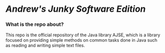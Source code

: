# *Andrew's Junky Software Edition*

### What is the repo about?

This repo is the official repository of the Java library AJSE, 
which is a library focused on providing simple methods on
common tasks done in Java such as reading and writing simple text files.